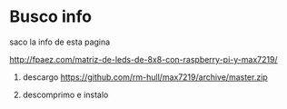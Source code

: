 Busco info
=============


saco la info de esta pagina

http://fpaez.com/matriz-de-leds-de-8x8-con-raspberry-pi-y-max7219/

1) descargo https://github.com/rm-hull/max7219/archive/master.zip

2) descomprimo e instalo

